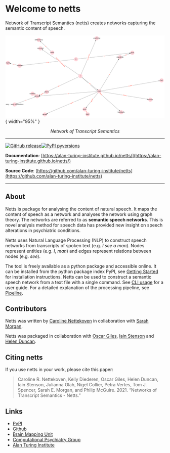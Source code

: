 # Welcome to netts

Network of Transcript Semantics (netts) creates networks capturing the semantic content of speech.

![Graph](img/semantic_speech_graph_example.png){ width="95%" }

<p align="center">
    <em>Network of Transcript Semantics</em>
</p>

<!-- Figure is commented out until copyright issues are clear -->
<!-- <img src="/img/semantic_speech_graph_example_with_picture.png" width=95% style="margin-left: auto; margin-right: auto; display: block;">

<p align="center">
    <em>Network of Transcript Semantics</em>
</p> -->

---
[![GitHub release](https://img.shields.io/github/release/alan-turing-institute/netts.svg)](https://GitHub.com/alan-turing-institute/netts/releases/)[![PyPI pyversions](https://img.shields.io/pypi/pyversions/netts.svg)](https://pypi.python.org/pypi/netts/)

**Documentation**: [https://alan-turing-institute.github.io/netts/](https://alan-turing-institute.github.io/netts/)

**Source Code**: [https://github.com/alan-turing-institute/netts](https://github.com/alan-turing-institute/netts)

---

## About

Netts is package for analysing the content of natural speech.
It maps the content of speech as a network and analyses the network using graph theory.
The networks are referred to as **semantic speech networks**.
This is novel analysis method for speech data has provided new insight on speech alterations in psychiatric conditions.

Netts uses Natural Language Processing (NLP) to construct speech networks from transcripts of spoken text (e.g. <em>I see a man</em>).
Nodes represent entities (e.g. <em>I</em>, <em>man</em>) and edges represent relations between nodes (e.g. <em>see</em>).

<!-- Alternative pipeline placeholder image -->
<!-- <img src="/img/Pipeline_figure_reduced.png " width=95% style="margin-left: auto; margin-right: auto; display: block;">

<p align="center">
    <em>Netts pipeline.</em>
</p> -->

<!-- Figure is commented out until copyright issues are clear -->

<!-- <img src="/img/tool_pipeline.png" width=95% style="margin-left: auto; margin-right: auto; display: block;">

<p align="center">
    <em>netts pipeline</em>
</p> -->

The tool is freely available as a python package and accessible online. It can be installed from the python package index PyPI, see [Getting Started](install.md) for installation instructions.
Netts can be used to construct a semantic speech network from a text file with a single command. See [CLI usage](cli_basics.md) for a user guide.
For a detailed explanation of the processing pipeline, see [Pipeline](pipeline.md).

## Contributors

Netts was written by [Caroline Nettekoven](https://www.caroline-nettekoven.com) in collaboration with [Sarah Morgan](https://semorgan.org).

Netts was packaged in collaboration with [Oscar Giles](https://www.turing.ac.uk/people/researchers/oscar-giles), [Iain Stenson](https://www.turing.ac.uk/research/research-engineering/meet-the-team) and [Helen Duncan](https://www.turing.ac.uk/people/research-engineering/helen-duncan).

## Citing netts

If you use netts in your work, please cite this paper:
> Caroline R. Nettekoven, Kelly Diederen, Oscar Giles, Helen Duncan, Iain Stenson, Julianna Olah, Nigel Collier, Petra Vertes, Tom J. Spencer, Sarah E. Morgan, and Philip McGuire. 2021. “Networks of Transcript Semantics - Netts.”

## Links

- [PyPI](https://pypi.org)
- [Github](https://github.com/alan-turing-institute/netts)
- [Brain Mapping Unit](https://www.psychiatry.cam.ac.uk/groups/brain-mapping-unit/)
- [Computational Psychiatry Group](https://www.psychiatry.cam.ac.uk/groups/brain-mapping-unit/)
- [Alan Turing Institute](https://www.turing.ac.uk/research/research-projects/towards-incoherent-speech-predictor-psychosis-risk)

<!--

- [Caroline Nettekoven](https://www.neuroscience.cam.ac.uk/directory/profile.php?caronettekoven)
- [Sarah Morgan](https://www.neuroscience.cam.ac.uk/directory/profile.php?caronettekoven)

-->
